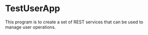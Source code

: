 # TestUserApp
This program is to create a set of REST services that can be used to manage user operations.
